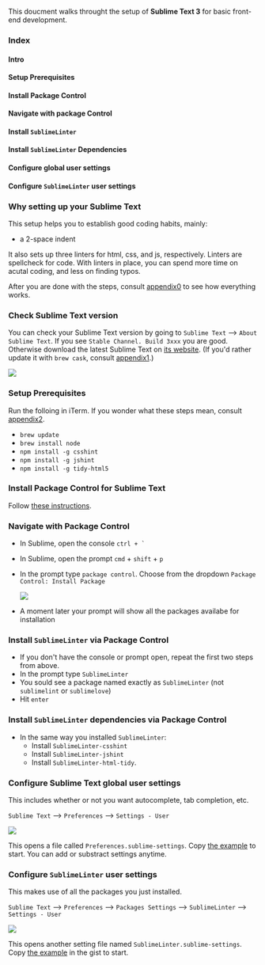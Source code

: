This doucment walks throught the setup of **Sublime Text 3** for basic front-end development.

### Index

#### Intro
#### Setup Prerequisites
#### Install Package Control
#### Navigate with package Control
#### Install `SublimeLinter`
#### Install `SublimeLinter` Dependencies
#### Configure global user settings
#### Configure `SublimeLinter` user settings

### Why setting up your Sublime Text

This setup helps you to establish good coding habits, mainly:

- a 2-space indent

It also sets up three linters for html, css, and js, respectively. Linters are spellcheck for code. With linters in place, you can spend more time on acutal coding, and less on finding typos.

After you are done with the steps, consult [appendix0]() to see how everything works.

### Check Sublime Text version

You can check your Sublime Text version by going to `Sublime Text` --> `About Sublime Text`. If you see `Stable Channel. Build 3xxx` you are good. Otherwise download the latest Sublime Text on [its website](http://www.sublimetext.com/). (If you'd rather update it with `brew cask`, consult [appendix1]().)


![](http://cl.ly/2P0n2a283v2B/Screen%20Shot%202016-02-24%20at%204.40.22%20PM.png)

### Setup Prerequisites

Run the folloing in iTerm. If you wonder what these steps mean, consult [appendix2]().

- `brew update`
- `brew install node`
- `npm install -g csshint`
- `npm install -g jshint`
- `npm install -g tidy-html5`

### Install Package Control for Sublime Text

Follow [these instructions]((https://packagecontrol.io/installation#st3)).

### Navigate with Package Control

- In Sublime, open the console ``` ctrl + ` ```
- In Sublime, open the prompt `cmd` + `shift` + `p`
- In the prompt type `package control`. Choose from the dropdown `Package Control: Install Package`

  ![](http://cl.ly/0x303v0Q310w/Screen%20Shot%202016-02-24%20at%204.42.00%20PM.png)

- A moment later your prompt will show all the packages availabe for installation

### Install `SublimeLinter` via Package Control

- If you don't have the console or prompt open, repeat the first two steps from above.
-  In the prompt type `SublimeLinter`
  - You sould see a package named exactly as `SublimeLinter` (not `sublimelint` or `sublimelove`)
  - Hit `enter`

### Install `SublimeLinter` dependencies via Package Control

- In the same way you installed `SublimeLinter`:
  - Install `SublimeLinter-csshint`
  - Install `SublimeLinter-jshint`
  - Install `SublimeLinter-html-tidy`.

### Configure Sublime Text global user settings

This includes whether or not you want autocomplete, tab completion, etc.

`Sublime Text` --> `Preferences` --> `Settings - User`

![](http://cl.ly/0V290u1j271Q/Screen%20Shot%202016-02-24%20at%201.38.03%20PM.png)

This opens a file called `Preferences.sublime-settings`. Copy [the example]() to start. You can add or substract settings anytime.

### Configure `SublimeLinter` user settings

This makes use of all the packages you just installed.

`Sublime Text` --> `Preferences` --> `Packages Settings` --> `SublimeLinter` --> `Settings - User`

![](http://cl.ly/1p1h1x1b160A/Screen%20Shot%202016-02-24%20at%201.38.13%20PM.png)

This opens another setting file named `SublimeLinter.sublime-settings`. Copy [the example]() in the gist to start.

